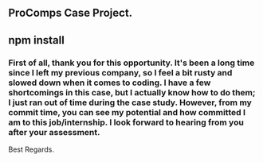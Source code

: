 ## ProComps Case Project.

## npm install

### First of all, thank you for this opportunity. It's been a long time since I left my previous company, so I feel a bit rusty and slowed down when it comes to coding. I have a few shortcomings in this case, but I actually know how to do them; I just ran out of time during the case study. However, from my commit time, you can see my potential and how committed I am to this job/internship. I look forward to hearing from you after your assessment.

Best Regards.

